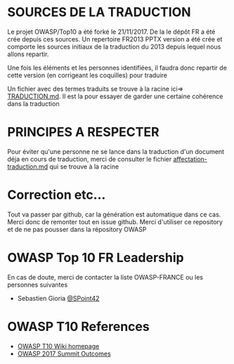 # SOURCES DE LA TRADUCTION 
Le projet OWASP/Top10 a été forké le 21/11/2017. De la le dépôt FR a été crée depuis ces sources.
Un repertoire FR2013 PPTX version a été crée et comporte les sources initiaux de la traduction du 2013 depuis lequel nous allons repartir.

Une fois les éléments et les personnes identifiées, il faudra donc repartir de cette version (en corrigeant les coquilles) pour traduire 

Un fichier avec des termes traduits se trouve à la racine ici=> [TRADUCTION.md](https://github.com/SPoint42/Top10/FR-2017-translation/TRADUCTION.md). Il est la pour essayer de garder une certaine cohérence dans la traduction


# PRINCIPES A RESPECTER
Pour éviter qu'une personne ne se lance dans la traduction d'un document déja en cours de traduction, merci de consulter le fichier [affectation-traduction.md](https://github.com/SPoint42/Top10/FR-2017-translation/affectation-traduction.md) qui se trouve à la racine 

# Correction etc...
Tout va passer par github, car la génération est automatique dans ce cas. Merci donc de remonter tout en issue github.
Merci d'utiliser ce repository et de ne pas pousser dans la répository OWASP 


# OWASP Top 10 FR Leadership

En cas de doute, merci de contacter la liste OWASP-FRANCE ou les personnes suivantes
* Sebastien Gioria [@SPoint42](https://github.com/Spoint42)

# OWASP T10 References
- [OWASP T10 Wiki homepage](https://www.owasp.org/index.php/Category:OWASP_Top_Ten_Project)
- [OWASP 2017 Summit Outcomes](https://owaspsummit.org/Outcomes/Owasp-Top-10-2017/Owasp-Top-10-2017.html)
